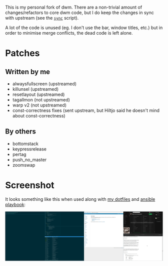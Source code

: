 This is my personal fork of dwm. There are a non-trivial amount of
changes/refactors to core dwm code, but I do keep the changes in sync with
upstream (see the [`sync`](https://github.com/cdown/dwm/blob/master/sync)
script).

A lot of the code is unused (eg. I don't use the bar, window titles, etc.) but
in order to minimise merge conflicts, the dead code is left alone.

# Patches

## Written by me

- alwaysfullscreen (upstreamed)
- killunsel (upstreamed)
- resetlayout (upstreamed)
- tagallmon (not upstreamed)
- warp v2 (not upstreamed)
- const-correctness fixes (sent upstream, but Hiltjo said he doesn't mind about const-correctness)

## By others

- bottomstack
- keypressrelease
- pertag
- push_no_master
- zoomswap

# Screenshot

It looks something like this when used along with [my
dotfiles](https://github.com/cdown/dotfiles) and [ansible
playbook](https://github.com/cdown/ansible-desktop):

![Screenshot](https://raw.githubusercontent.com/cdown/dwm/master/screenshot.png)

